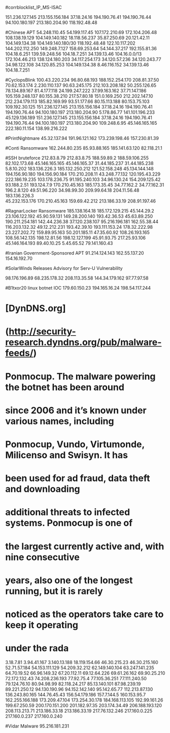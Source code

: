 #corrblocklist_IP_MS-ISAC

151.236.127.145
213.155.156.184
37.18.24.16
194.190.76.41
194.190.76.44
94.100.180.197
213.180.204.90
118.192.48.48

#Chinese APT
54.248.110.45
54.199.117.45
107.172.210.69
172.104.206.48
108.138.19.129
104.149.140.182
18.118.56.237
35.87.250.69
20.121.42.11
104.149.134.38
104.149.140.180/30
118.192.48.48
122.10.117.202
144.202.112.250
149.248.7.127
158.69.253.64
54.144.37.217
192.155.81.36
104.18.6.251 
139.59.248.56
104.18.7.251 
34.139.13.46
104.16.0.0/13
172.104.46.213
138.124.180.203
34.117.254.173
34.120.57.236
34.120.243.77
34.98.122.108
34.120.85.253
104.149.134.38
8.46.116.152
34.139.13.46
104.18.7.251

#CyclopsBlink
100.43.220.234
96.80.68.193
188.152.254.170
208.81.37.50
70.62.153.174
2.230.110.137
90.63.245.175
212.103.208.182
50.255.126.65
78.134.89.167
81.4.177.118
24.199.247.222
37.99.163.162
37.71.147.186
105.159.248.137
80.155.38.210
217.57.80.18
151.0.169.250
212.202.147.10
212.234.179.113
185.82.169.99
93.51.177.66
80.15.113.188
80.153.75.103
109.192.30.125
151.236.127.145
213.155.156.184
37.18.24.16
194.190.76.41
194.190.76.44
94.100.180.197
213.180.204.90
5.178.86.77
141.101.196.233 
45.129.136.189 
151.236.127.145
213.155.156.184
37.18.24.16
194.190.76.41
194.190.76.44
94.100.180.197
213.180.204.90
109.248.6.95
45.146.165.165
222.180.11.154
138.99.216.222

#PrintNightmare
45.32.137.94
191.96.121.162
173.239.198.46
157.230.81.39

#Conti Ransomware
162.244.80.235
85.93.88.165
185.141.63.120
82.118.21.1

#SSH bruteforce
212.83.8.79 
212.83.8.75
188.59.89.2
188.59.106.255
82.102.173.68
45.146.165.165
45.146.165.37
31.44.185.237
31.44.185.238
5.8.10.202
183.136.226.3
185.132.250.212	
121.52.158.248
45.134.144.148
194.156.90.180
194.156.90.184
170.210.208.11
43.248.77.132
120.195.43.229
222.186.19.235
103.178.236.75
91.195.240.103
34.96.130.24
154.209.125.42
93.188.2.51
193.124.7.9
170.210.45.163
185.173.35.45
34.77.162.2
34.77.162.31
196.2.8.120
49.51.96.220
34.98.99.30
209.99.64.18
204.11.56.48
183.136.226.3	
45.232.153.176
170.210.45.163
159.69.42.212
213.186.33.19
208.91.197.46

#RagnarLocker Ransomware
185.138.164.18
185.172.129.215
45.144.29.2
23.106.122.192
45.90.59.131
149.28.200.140
193.42.36.53
45.63.89.250
190.211.254.181
142.44.236.38
37.120.238.107
95.216.196.181
162.55.38.44
116.203.132.32
49.12.212.231
193.42.39.10
193.111.153.24
178.32.222.98
23.227.202.72
159.89.95.163
50.201.185.11 
47.35.60.92
108.26.193.165
108.56.142.135
198.12.81.56
198.12.127.199
45.91.93.75 
217.25.93.106
45.146.164.193
89.40.10.25
5.45.65.52
79.141.160.43

#Iranian Government-Sponsored APT 
91.214.124.143 
162.55.137.20 
154.16.192.70

#SolarWinds Releases Advisory for Serv-U Vulnerability

98.176.196.89
68.235.178.32
208.113.35.58
144.34.179.162
97.77.97.58
 
#B1txor20 linux botnet IOC
179.60.150.23
194.165.16.24
198.54.117.244


# [DynDNS.org] 
# (http://security-research.dyndns.org/pub/malware-feeds/) 
# Ponmocup. The malware powering the botnet has been around 
# since 2006 and it’s known under various names, including 
# Ponmocup, Vundo, Virtumonde, Milicenso and Swisyn. It has 
# been used for ad fraud, data theft and downloading 
# additional threats to infected systems. Ponmocup is one of 
# the largest currently active and, with nine consecutive 
# years, also one of the longest running, but it is rarely 
# noticed as the operators take care to keep it operating 
# under the rada
3.18.7.81
3.94.41.167
3.140.13.188
18.119.154.66
46.30.215.23
46.30.215.160
52.71.57.184
54.153.111.129
54.209.32.212
62.149.140.104
63.247.141.235
64.70.19.52
66.96.149.32
67.20.112.11
69.12.64.226
69.61.26.162
69.90.25.210
72.172.132.43
74.208.236.193
77.92.75.4
77.105.36.251
77.111.240.50
79.124.76.10
80.94.98.99
82.118.24.217
85.13.140.101
87.98.239.19
89.221.250.12
94.130.190.96
94.152.142.140
95.142.65.77
112.213.87.130
136.243.80.165
144.76.45.43
156.54.179.186
157.7.144.5
160.153.95.7
162.255.166.188
173.209.47.104
173.254.30.178
184.168.113.105
192.99.161.26
199.67.250.59
200.170.151.200
201.182.97.35
203.174.34.49
206.188.193.120
208.113.213.71
213.186.33.18
213.186.33.19
217.76.132.246
217.160.0.225
217.160.0.237
217.160.0.240

#Vidar Malware
95.216.181.231
